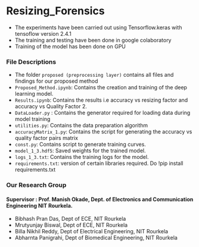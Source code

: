 # Resizing_Forensics
- The experiments have been carried out using Tensorflow.keras with tensoflow version 2.4.1
- The training and testing have been done in google colaboratory
- Training of the model has been done on GPU
 

### File Descriptions
- The folder `proposed (preprocessing layer)` contains all files and findings for our proposed method
- `Proposed_Method.ipynb`: Contains the creation and training of the deep learning model.
- `Results.ipynb`: Contains the results i.e accuracy vs resizing factor and accuracy vs Quality Factor 2.
- `DataLoader.py` : Contains the generator required for loading data during model training
- `utilities.py`: Contains the data preparation algorithm
- `accuracyMatrix_1.py`: Contains the script for generating the accuracy vs quality factor pairs matrix
- `const.py`: Contains script to generate training curves.
- `model_1_3.hdf5`: Saved weights for the trained model.
- `logs_1_3.txt`: Contains the training logs for the model.
- `requirements.txt`: version of certain libraries required. Do !pip install requirements.txt
### Our Research Group
#### Supervisor : Prof. Manish Okade, Dept. of Electronics and Communication Engineering NIT Rourkela.
- Bibhash Pran Das, Dept of ECE, NIT Rourkela
- Mrutyunjay Biswal, Dept of ECE, NIT Rourkela
- Billa Nikhil Reddy, Dept of Electrical Engineering, NIT Rourkela
- Abharnta Panigrahi, Dept of Biomedical Engineering, NIT Rourkela
